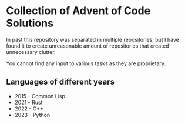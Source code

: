 # Collection of Advent of Code Solutions

In past this repository was separated in multiple repositories, but I have found
it to create unreasonable amount of repositories that created unnecessary
clutter.

You cannot find any input to various tasks as they are proprietary.

## Languages of different years

- 2015 - Common Lisp
- 2021 - Rust
- 2022 - C++
- 2023 - Python
